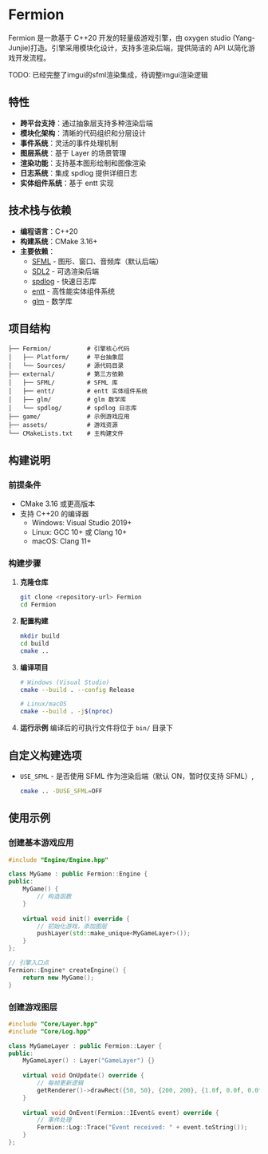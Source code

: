 ﻿# Fermion

Fermion 是一款基于 C++20 开发的轻量级游戏引擎，由 oxygen studio (Yang-Junjie)打造。引擎采用模块化设计，支持多渲染后端，提供简洁的 API 以简化游戏开发流程。

TODO:
已经完整了imgui的sfml渲染集成，待调整imgui渲染逻辑

## 特性

- **跨平台支持**：通过抽象层支持多种渲染后端
- **模块化架构**：清晰的代码组织和分层设计
- **事件系统**：灵活的事件处理机制
- **图层系统**：基于 Layer 的场景管理
- **渲染功能**：支持基本图形绘制和图像渲染
- **日志系统**：集成 spdlog 提供详细日志
- **实体组件系统**：基于 entt 实现

## 技术栈与依赖

- **编程语言**：C++20
- **构建系统**：CMake 3.16+
- **主要依赖**：
  - [SFML](https://www.sfml-dev.org/) - 图形、窗口、音频库（默认后端）
  - [SDL2](https://www.libsdl.org/) - 可选渲染后端
  - [spdlog](https://github.com/gabime/spdlog) - 快速日志库
  - [entt](https://github.com/skypjack/entt) - 高性能实体组件系统
  - [glm](https://github.com/g-truc/glm) - 数学库

## 项目结构

```
├── Fermion/          # 引擎核心代码
│   ├── Platform/     # 平台抽象层
│   └── Sources/      # 源代码目录
├── external/         # 第三方依赖
│   ├── SFML/         # SFML 库
│   ├── entt/         # entt 实体组件系统
│   ├── glm/          # glm 数学库
│   └── spdlog/       # spdlog 日志库
├── game/             # 示例游戏应用
├── assets/           # 游戏资源
└── CMakeLists.txt    # 主构建文件
```

## 构建说明

### 前提条件

- CMake 3.16 或更高版本
- 支持 C++20 的编译器
  - Windows: Visual Studio 2019+
  - Linux: GCC 10+ 或 Clang 10+
  - macOS: Clang 11+

### 构建步骤

1. **克隆仓库**
   ```bash
   git clone <repository-url> Fermion
   cd Fermion
   ```

2. **配置构建**
   ```bash
   mkdir build
   cd build
   cmake ..
   ```

3. **编译项目**
   ```bash
   # Windows (Visual Studio)
   cmake --build . --config Release
   
   # Linux/macOS
   cmake --build . -j$(nproc)
   ```

4. **运行示例**
   编译后的可执行文件将位于 `bin/` 目录下

## 自定义构建选项

- `USE_SFML` - 是否使用 SFML 作为渲染后端（默认 ON，暂时仅支持 SFML）,
  ```bash
  cmake .. -DUSE_SFML=OFF  
  ```

## 使用示例

### 创建基本游戏应用

```cpp
#include "Engine/Engine.hpp"

class MyGame : public Fermion::Engine {
public:
    MyGame() {
        // 构造函数
    }
    
    virtual void init() override {
        // 初始化游戏，添加图层
        pushLayer(std::make_unique<MyGameLayer>());
    }
};

// 引擎入口点
Fermion::Engine* createEngine() {
    return new MyGame();
}
```

### 创建游戏图层

```cpp
#include "Core/Layer.hpp"
#include "Core/Log.hpp"

class MyGameLayer : public Fermion::Layer {
public:
    MyGameLayer() : Layer("GameLayer") {}
    
    virtual void OnUpdate() override {
        // 每帧更新逻辑
        getRenderer()->drawRect({50, 50}, {200, 200}, {1.0f, 0.0f, 0.0f, 1.0f});
    }
    
    virtual void OnEvent(Fermion::IEvent& event) override {
        // 事件处理
        Fermion::Log::Trace("Event received: " + event.toString());
    }
};
```


